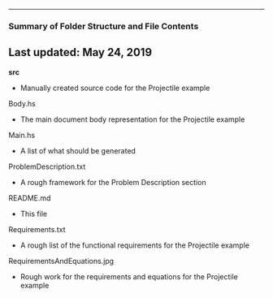 --------------------------------------------------
### Summary of Folder Structure and File Contents
Last updated: May 24, 2019
--------------------------------------------------

**src**
  - Manually created source code for the Projectile example

Body.hs
  - The main document body representation for the Projectile example
  
Main.hs 
  - A list of what should be generated

ProblemDescription.txt
  - A rough framework for the Problem Description section
  
README.md
  - This file

Requirements.txt
  - A rough list of the functional requirements for the Projectile example

RequirementsAndEquations.jpg
  - Rough work for the requirements and equations for the Projectile example

